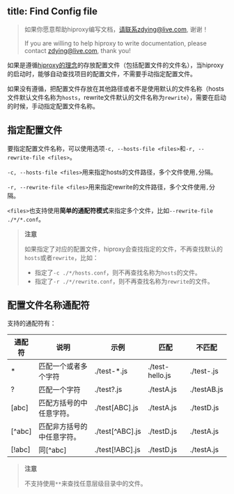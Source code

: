 title: Find Config file
---

> 如果你愿意帮助hiproxy编写文档，请联系zdying@live.com, 谢谢！
> 
> If you are willing to help hiproxy to write documentation, please contact zdying@live.com, thank you!

如果是遵循[hiproxy的理念](../get_started/#Concept)的存放配置文件（包括配置文件的文件名），当hiproxy的启动时，能够自动查找项目的配置文件，不需要手动指定配置文件。

如果没有遵循，把配置文件存放在其他路径或者不是使用默认的文件名称（hosts文件默认文件名称为`hosts`，rewrite文件默认的文件名称为`rewrite`），需要在启动的时候，手动指定配置文件名称。

## 指定配置文件

要指定配置文件名称，可以使用选项`-c, --hosts-file <files>`和`-r, --rewrite-file <files>`。

`-c, --hosts-file <files>`用来指定hosts的文件路径，多个文件使用`,`分隔。

`-r, --rewrite-file <files>`用来指定rewrite的文件路径，多个文件使用`,`分隔。

`<files>`也支持使用**简单的通配符模式**来指定多个文件，比如`--rewrite-file ./*/*.conf`。

> **注意**
>
> 如果指定了对应的配置文件，hiproxy会查找指定的文件，不再查找默认的`hosts`或者`rewrite`，比如：
> * 指定了`-c ./*/hosts.conf`，则不再查找名称为`hosts`的文件。
> * 指定了`-r ./*/rewrite.conf`，则不再查找名称为`rewrite`的文件。

## 配置文件名称通配符

支持的通配符有：

通配符 | 说明 | 示例 | 匹配 | 不匹配
---------|----------|---------|----------|---------
 \* | 匹配一个或者多个字符 | ./test-*.js | ./test-hello.js | ./test-.js
 ? | 匹配一个字符 | ./test?.js | ./testA.js | ./testAB.js
 [abc] | 匹配方括号的中任意字符。 | ./test[ABC].js | ./testA.js | ./testD.js
 [^abc] | 匹配非方括号的中任意字符。 | ./test[^ABC].js | ./testD.js | ./testA.js
 [!abc] | 同[^abc] | ./test[!ABC].js | ./testD.js | ./testA.js

> **注意**
> 
> 不支持使用`**`来查找任意层级目录中的文件。
